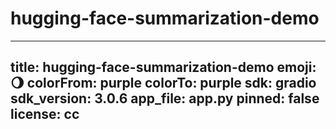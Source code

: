# hugging-face-summarization-demo
---
title: hugging-face-summarization-demo
emoji: 🌖
colorFrom: purple
colorTo: purple
sdk: gradio
sdk_version: 3.0.6
app_file: app.py
pinned: false
license: cc
---